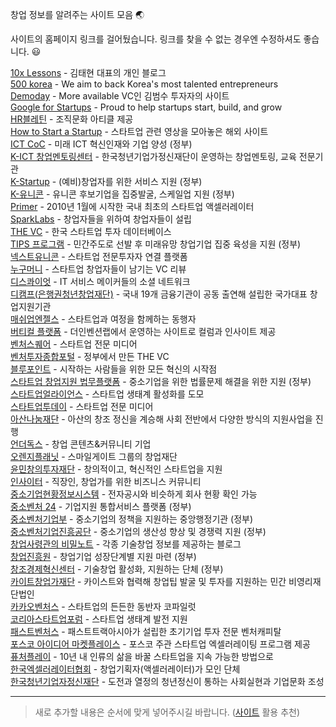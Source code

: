 창업 정보를 알려주는 사이트 모음 🌏

사이트의 홈페이지 링크를 걸어뒀습니다. 링크를 찾을 수 없는 경우엔 수정하셔도 좋습니다. 😃

[10x Lessons](https://tkim.co/) - 김태현 대표의 개인 블로그\
[500 korea](https://korea.500.co/) - We aim to back Korea's most talented entrepreneurs\
[Demoday](https://www.demodaysv.com/) - More available VC인 김범수 투자자의 사이트\
[Google for Startups](https://startup.google.com/accelerator/korean/) - Proud to help startups start, build, and grow\
[HR블레틴](https://hrbulletin.net/) - 조직문화 아티클 제공\
[How to Start a Startup](http://startupclass.samaltman.com/) - 스타트업 관련 영상을 모아놓은 해외 사이트\
[ICT CoC](https://www.ictcoc.kr/) - 미래 ICT 혁신인재와 기업 양성 (정부)\
[K-ICT 창업멘토링센터](http://gomentoring.or.kr/) - 한국청년기업가정신재단이 운영하는 창업멘토링, 교육 전문기관\
[K-Startup](https://www.k-startup.go.kr/) - (예비)창업자를 위한 서비스 지원 (정부)\
[K-유니콘](https://www.k-unicorn.or.kr/index.php) - 유니콘 후보기업을 집중발굴, 스케일업 지원 (정부)\
[Primer](https://www.primer.kr/) - 2010년 1월에 시작한 국내 최초의 스타트업 액셀러레이터\
[SparkLabs](http://www.sparklabs.co.kr/) - 창업자들을 위하여 창업자들이 설립\
[THE VC](https://thevc.kr/) - 한국 스타트업 투자 데이터베이스\
[TIPS 프로그램](http://jointips.or.kr/) - 민간주도로 선발 후 미래유망 창업기업 집중 육성을 지원 (정부)\
[넥스트유니콘](https://www.nextunicorn.kr/) - 스타트업 전문투자자 연결 플랫폼\
[누구머니](https://nugu.money/) - 스타트업 창업자들이 남기는 VC 리뷰\
[디스콰이엇](https://disquiet.io/) - IT 서비스 메이커들의 소셜 네트워크\
[디캠프(은행권청년창업재단)](https://dcamp.kr/) - 국내 19개 금융기관이 공동 출연해 설립한 국가대표 창업지원기관\
[매쉬업엔젤스](https://www.mashupangels.com/) - 스타트업과 여정을 함께하는 동행자\
[버티컬 플랫폼](https://verticalplatform.kr/) - 더인벤션랩에서 운영하는 사이트로 컬럼과 인사이트 제공\
[벤처스퀘어](https://www.venturesquare.net/) - 스타트업 전문 미디어\
[벤처투자종합포털](https://www.vcs.go.kr/) - 정부에서 만든 THE VC\
[블루포인트](https://bluepoint.ac/) - 시작하는 사람들을 위한 모든 혁신의 시작점\
[스타트업 창업지원 법무플랫폼](https://9988law.com/startlaw/web/main.do) - 중소기업을 위한 법률문제 해결을 위한 지원 (정부)\
[스타트업얼라이언스](https://www.startupall.kr/) - 스타트업 생태계 활성화를 도모\
[스타트업투데이](https://www.startuptoday.kr/) - 스타트업 전문 미디어\
[아산나눔재단](https://asan-nanum.org/) - 아산의 창조 정신을 계승해 사회 전반에서 다양한 방식의 지원사업을 진행\
[언더독스](https://underdogs.co.kr/) - 창업 콘텐츠&커뮤니티 기업\
[오렌지플래닛](https://orangeplanet.or.kr/main) - 스마일게이트 그룹의 창업재단\
[윤민창의투자재단](https://yoonmin.org/) - 창의적이고, 혁신적인 스타트업을 지원\
[인사이터](https://insight-er.com/) - 직장인, 창업가를 위한 비즈니스 커뮤니티\
[중소기업현황정보시스템](https://sminfo.mss.go.kr/) - 전자공시와 비슷하게 회사 현황 확인 가능\
[중소벤처 24](https://www.smes.go.kr/) - 기업지원 통합서비스 플랫폼 (정부)\
[중소벤처기업부](https://www.mss.go.kr/) - 중소기업의 정책을 지원하는 중앙행정기관 (정부)\
[중소벤처기업진흥공단](https://kosmes.or.kr/sbc/SH/MAP/SHMAP002M0.do) - 중소기업의 생산성 향상 및 경쟁력 지원 (정부)\
[창업사령관의 비밀노트](https://changupcommander.tistory.com/) - 각종 기술창업 정보를 제공하는 블로그\
[창업진흥원](https://www.kised.or.kr/) - 창업기업 성장단계별 지원 마련 (정부)\
[창조경제혁신센터](https://ccei.creativekorea.or.kr/) - 기술창업 활성화, 지원하는 단체 (정부)\
[카이트창업가재단](http://www.kiteef.or.kr/) - 카이스트와 협력해 창업팁 발굴 및 투자를 지원하는 민간 비영리재단법인\
[카카오벤처스](https://www.kakao.vc/) - 스타트업의 든든한 동반자 코파일럿\
[코리아스타트업포럼](https://kstartupforum.org/) - 스타트업 생태계 발전 지원\
[패스트벤처스](https://fastventures.co.kr/) - 패스트트랙아시아가 설립한 초기기업 투자 전문 벤처캐피탈\
[포스코 아이디어 마켓플레이스](https://poscoimp.com/) - 포스코 주관 스타트업 엑셀러레이팅 프로그램 제공\
[퓨처플레이](https://futureplay.co/) - 10년 내 인류의 삶을 바꿀 스타트업을 지속 가능한 방법으로\
[한국엑셀러레이터협회](https://www.k-ac.or.kr/) - 창업기획자(액셀러레이터)가 모인 단체\
[한국청년기업자정신재단](http://koef.or.kr/) - 도전과 열정의 청년정신이 통하는 사회실현과 기업문화 조성

---

> 새로 추가할 내용은 순서에 맞게 넣어주시길 바랍니다. ([사이트](https://alphabetizer.flap.tv/) 활용 추천)